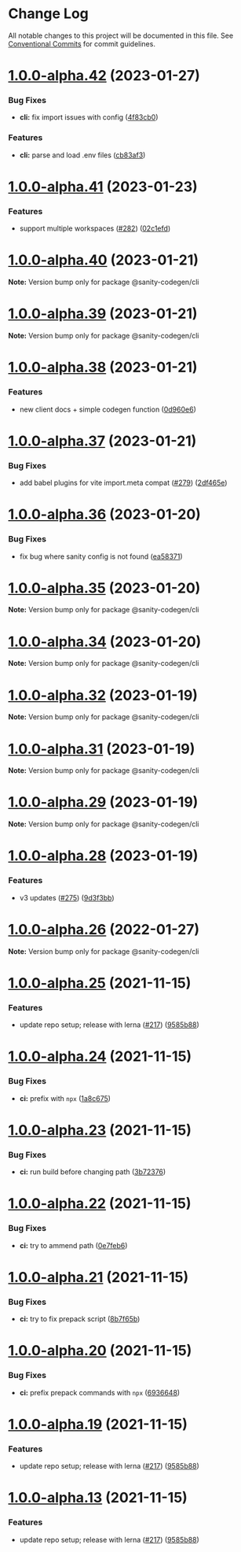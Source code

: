 # Change Log

All notable changes to this project will be documented in this file.
See [Conventional Commits](https://conventionalcommits.org) for commit guidelines.

# [1.0.0-alpha.42](https://github.com/ricokahler/sanity-codegen/compare/v1.0.0-alpha.41...v1.0.0-alpha.42) (2023-01-27)

### Bug Fixes

- **cli:** fix import issues with config ([4f83cb0](https://github.com/ricokahler/sanity-codegen/commit/4f83cb01e75ab2d2d39ae62aa88e8cc4c67d7f5b))

### Features

- **cli:** parse and load .env files ([cb83af3](https://github.com/ricokahler/sanity-codegen/commit/cb83af35fe216514bd1fd8d9b7436406a2d07e83))

# [1.0.0-alpha.41](https://github.com/ricokahler/sanity-codegen/compare/v1.0.0-alpha.40...v1.0.0-alpha.41) (2023-01-23)

### Features

- support multiple workspaces ([#282](https://github.com/ricokahler/sanity-codegen/issues/282)) ([02c1efd](https://github.com/ricokahler/sanity-codegen/commit/02c1efd3cf38430e0c0afb2f1b35ffd051d8b134))

# [1.0.0-alpha.40](https://github.com/ricokahler/sanity-codegen/compare/v1.0.0-alpha.39...v1.0.0-alpha.40) (2023-01-21)

**Note:** Version bump only for package @sanity-codegen/cli

# [1.0.0-alpha.39](https://github.com/ricokahler/sanity-codegen/compare/v1.0.0-alpha.38...v1.0.0-alpha.39) (2023-01-21)

**Note:** Version bump only for package @sanity-codegen/cli

# [1.0.0-alpha.38](https://github.com/ricokahler/sanity-codegen/compare/v1.0.0-alpha.37...v1.0.0-alpha.38) (2023-01-21)

### Features

- new client docs + simple codegen function ([0d960e6](https://github.com/ricokahler/sanity-codegen/commit/0d960e6c3c23cd40d9708bb0200388e09793b1d8))

# [1.0.0-alpha.37](https://github.com/ricokahler/sanity-codegen/compare/v1.0.0-alpha.36...v1.0.0-alpha.37) (2023-01-21)

### Bug Fixes

- add babel plugins for vite import.meta compat ([#279](https://github.com/ricokahler/sanity-codegen/issues/279)) ([2df465e](https://github.com/ricokahler/sanity-codegen/commit/2df465e9047bfa9fc23552b638584f4bfa35b7b7))

# [1.0.0-alpha.36](https://github.com/ricokahler/sanity-codegen/compare/v1.0.0-alpha.35...v1.0.0-alpha.36) (2023-01-20)

### Bug Fixes

- fix bug where sanity config is not found ([ea58371](https://github.com/ricokahler/sanity-codegen/commit/ea583712b27b2a8f7f0012f52dd351709193a614))

# [1.0.0-alpha.35](https://github.com/ricokahler/sanity-codegen/compare/v1.0.0-alpha.34...v1.0.0-alpha.35) (2023-01-20)

**Note:** Version bump only for package @sanity-codegen/cli

# [1.0.0-alpha.34](https://github.com/ricokahler/sanity-codegen/compare/v1.0.0-alpha.32...v1.0.0-alpha.34) (2023-01-20)

**Note:** Version bump only for package @sanity-codegen/cli

# [1.0.0-alpha.32](https://github.com/ricokahler/sanity-codegen/compare/v1.0.0-alpha.31...v1.0.0-alpha.32) (2023-01-19)

**Note:** Version bump only for package @sanity-codegen/cli

# [1.0.0-alpha.31](https://github.com/ricokahler/sanity-codegen/compare/v1.0.0-alpha.30...v1.0.0-alpha.31) (2023-01-19)

**Note:** Version bump only for package @sanity-codegen/cli

# [1.0.0-alpha.29](https://github.com/ricokahler/sanity-codegen/compare/v1.0.0-alpha.28...v1.0.0-alpha.29) (2023-01-19)

**Note:** Version bump only for package @sanity-codegen/cli

# [1.0.0-alpha.28](https://github.com/ricokahler/sanity-codegen/compare/v1.0.0-alpha.26...v1.0.0-alpha.28) (2023-01-19)

### Features

- v3 updates ([#275](https://github.com/ricokahler/sanity-codegen/issues/275)) ([9d3f3bb](https://github.com/ricokahler/sanity-codegen/commit/9d3f3bb62e9265da09451e01475d60c3bd3afd86))

# [1.0.0-alpha.26](https://github.com/ricokahler/sanity-codegen/compare/v1.0.0-alpha.25...v1.0.0-alpha.26) (2022-01-27)

**Note:** Version bump only for package @sanity-codegen/cli

# [1.0.0-alpha.25](https://github.com/ricokahler/sanity-codegen/compare/v1.0.0-alpha.12...v1.0.0-alpha.25) (2021-11-15)

### Features

- update repo setup; release with lerna ([#217](https://github.com/ricokahler/sanity-codegen/issues/217)) ([9585b88](https://github.com/ricokahler/sanity-codegen/commit/9585b88cc9812de93e9bb053157e3bf8ad849ad2))

# [1.0.0-alpha.24](https://github.com/ricokahler/sanity-codegen/compare/v1.0.0-alpha.23...v1.0.0-alpha.24) (2021-11-15)

### Bug Fixes

- **ci:** prefix with `npx` ([1a8c675](https://github.com/ricokahler/sanity-codegen/commit/1a8c675d863eed1655859f1890aba40e0142e74c))

# [1.0.0-alpha.23](https://github.com/ricokahler/sanity-codegen/compare/v1.0.0-alpha.22...v1.0.0-alpha.23) (2021-11-15)

### Bug Fixes

- **ci:** run build before changing path ([3b72376](https://github.com/ricokahler/sanity-codegen/commit/3b723767dcf18e849e6e1bcc037f13ef5b9edc81))

# [1.0.0-alpha.22](https://github.com/ricokahler/sanity-codegen/compare/v1.0.0-alpha.21...v1.0.0-alpha.22) (2021-11-15)

### Bug Fixes

- **ci:** try to ammend path ([0e7feb6](https://github.com/ricokahler/sanity-codegen/commit/0e7feb6f01eeb4a3f7b4088ea6f5c6344c012279))

# [1.0.0-alpha.21](https://github.com/ricokahler/sanity-codegen/compare/v1.0.0-alpha.20...v1.0.0-alpha.21) (2021-11-15)

### Bug Fixes

- **ci:** try to fix prepack script ([8b7f65b](https://github.com/ricokahler/sanity-codegen/commit/8b7f65b864448f51f1efdabfbe648db05272b12d))

# [1.0.0-alpha.20](https://github.com/ricokahler/sanity-codegen/compare/v1.0.0-alpha.19...v1.0.0-alpha.20) (2021-11-15)

### Bug Fixes

- **ci:** prefix prepack commands with `npx` ([6936648](https://github.com/ricokahler/sanity-codegen/commit/6936648bc946381c7067a823b9be2dab787e750e))

# [1.0.0-alpha.19](https://github.com/ricokahler/sanity-codegen/compare/v1.0.0-alpha.12...v1.0.0-alpha.19) (2021-11-15)

### Features

- update repo setup; release with lerna ([#217](https://github.com/ricokahler/sanity-codegen/issues/217)) ([9585b88](https://github.com/ricokahler/sanity-codegen/commit/9585b88cc9812de93e9bb053157e3bf8ad849ad2))

# [1.0.0-alpha.13](https://github.com/ricokahler/sanity-codegen/compare/v1.0.0-alpha.12...v1.0.0-alpha.13) (2021-11-15)

### Features

- update repo setup; release with lerna ([#217](https://github.com/ricokahler/sanity-codegen/issues/217)) ([9585b88](https://github.com/ricokahler/sanity-codegen/commit/9585b88cc9812de93e9bb053157e3bf8ad849ad2))
